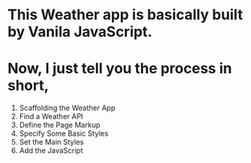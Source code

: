 # This Weather app is basically built by Vanila JavaScript.
# Now, I just tell you the process in short,
1. Scaffolding the Weather App
2. Find a Weather API
3. Define the Page Markup
4. Specify Some Basic Styles
5. Set the Main Styles
6. Add the JavaScript
